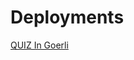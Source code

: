 # Deployments
[QUIZ In Goerli](https://goerli.etherscan.io/address/0x437ef217203452317c3c955cf282b1ee5f6aaf72#code)